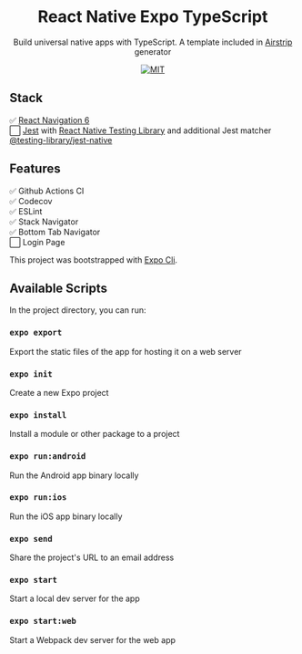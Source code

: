<h1 align="center">React Native Expo TypeScript</h1>
<div align="center">

Build universal native apps with TypeScript. A template included in [Airstrip](https://github.com/jeff-li/airstrip) generator

[![MIT](https://img.shields.io/dub/l/vibe-d.svg?style=flat-square)](http://opensource.org/licenses/MIT)

</div>

## Stack
✅ [React Navigation 6](https://reactnavigation.org/)  
⬜️ [Jest](https://jestjs.io/docs/tutorial-react-native) with [React Native Testing Library](https://testing-library.com/docs/react-native-testing-library/intro/) and additional Jest matcher [@testing-library/jest-native](https://github.com/testing-library/jest-native)

## Features
✅ Github Actions CI  
✅ Codecov  
✅ ESLint  
✅ Stack Navigator   
✅ Bottom Tab Navigator  
⬜️ Login Page


This project was bootstrapped with [Expo Cli](https://docs.expo.dev/).

## Available Scripts

In the project directory, you can run:

### `expo export`
Export the static files of the app for hosting it on a web server

### `expo init`
Create a new Expo project

###  `expo install`
Install a module or other package to a project

### `expo run:android`
Run the Android app binary locally

### `expo run:ios`
Run the iOS app binary locally

### `expo send`
Share the project's URL to an email address

### `expo start`
Start a local dev server for the app

### `expo start:web`
Start a Webpack dev server for the web app
